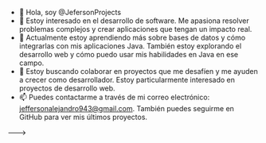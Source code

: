 - 👋 Hola, soy @JefersonProjects
- 👀 Estoy interesado en el desarrollo de software. Me apasiona resolver problemas complejos y crear aplicaciones que tengan un impacto real.
- 🌱 Actualmente estoy aprendiendo más sobre bases de datos y cómo integrarlas con mis aplicaciones Java. También estoy explorando el desarrollo web y cómo puedo usar mis habilidades en Java en ese campo.
- 💞️ Estoy buscando colaborar en proyectos que me desafíen y me ayuden a crecer como desarrollador. Estoy particularmente interesado en proyectos de desarrollo web.
- 📫 Puedes contactarme a través de mi correo electrónico: jeffersonalejandro943@gmail.com. También puedes seguirme en GitHub para ver mis últimos proyectos.

--->
